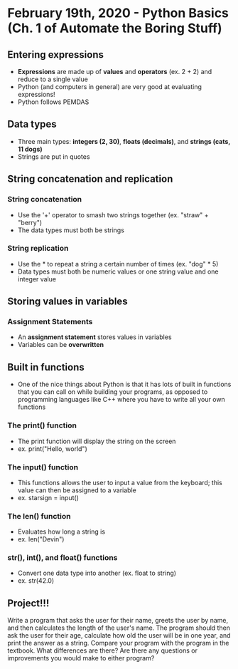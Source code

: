 # February 19th, 2020 - Python Basics (Ch. 1 of Automate the Boring Stuff)

## Entering expressions

- **Expressions** are made up of **values** and **operators** (ex. 2 + 2) and reduce to a single value
- Python (and computers in general) are very good at evaluating expressions!
- Python follows PEMDAS

## Data types

- Three main types: **integers (2, 30)**, **floats (decimals)**, and **strings (cats, 11 dogs)**
- Strings are put in quotes

## String concatenation and replication

### String concatenation

- Use the '+' operator to smash two strings together (ex. "straw" + "berry")
- The data types must both be strings

### String replication

- Use the * to repeat a string a certain number of times (ex. "dog" * 5)
- Data types must both be numeric values or one string value and one integer value

## Storing values in variables

### Assignment Statements

- An **assignment statement** stores values in variables
- Variables can be **overwritten**

## Built in functions

- One of the nice things about Python is that it has lots of built in functions that you can call on while building your programs, as opposed to programming languages like C++ where you have to write all your own functions

### The print() function

- The print function will display the string on the screen
- ex. print("Hello, world")

### The input() function

- This functions allows the user to input a value from the keyboard; this value can then be assigned to a variable
- ex. starsign = input()

### The len() function

- Evaluates how long a string is
- ex. len("Devin")

### str(), int(), and float() functions

- Convert one data type into another (ex. float to string)
- ex. str(42.0)

## Project!!!

Write a program that asks the user for their name, greets the user by name, and then calculates the length of the user's name. The program should then ask the user for their age, calculate how old the user will be in one year, and print the answer as a string. Compare your program with the program in the textbook. What differences are there? Are there any questions or improvements you would make to either program?
